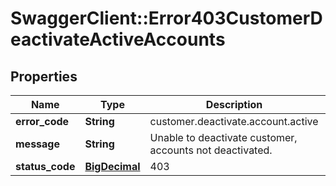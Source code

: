 # SwaggerClient::Error403CustomerDeactivateActiveAccounts

## Properties
Name | Type | Description | Notes
------------ | ------------- | ------------- | -------------
**error_code** | **String** | customer.deactivate.account.active | 
**message** | **String** | Unable to deactivate customer, accounts not deactivated. | 
**status_code** | [**BigDecimal**](BigDecimal.md) | 403 | 

